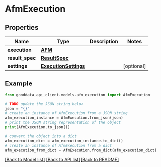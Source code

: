 # AfmExecution


## Properties

Name | Type | Description | Notes
------------ | ------------- | ------------- | -------------
**execution** | [**AFM**](AFM.md) |  | 
**result_spec** | [**ResultSpec**](ResultSpec.md) |  | 
**settings** | [**ExecutionSettings**](ExecutionSettings.md) |  | [optional] 

## Example

```python
from gooddata_api_client.models.afm_execution import AfmExecution

# TODO update the JSON string below
json = "{}"
# create an instance of AfmExecution from a JSON string
afm_execution_instance = AfmExecution.from_json(json)
# print the JSON string representation of the object
print(AfmExecution.to_json())

# convert the object into a dict
afm_execution_dict = afm_execution_instance.to_dict()
# create an instance of AfmExecution from a dict
afm_execution_from_dict = AfmExecution.from_dict(afm_execution_dict)
```
[[Back to Model list]](../README.md#documentation-for-models) [[Back to API list]](../README.md#documentation-for-api-endpoints) [[Back to README]](../README.md)


